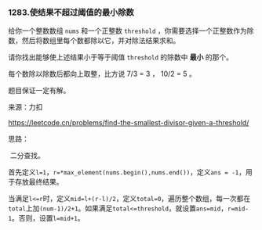 ### 1283.使结果不超过阈值的最小除数

给你一个整数数组 `nums` 和一个正整数 `threshold` ，你需要选择一个正整数作为除数，然后将数组里每个数都除以它，并对除法结果求和。

请你找出能够使上述结果小于等于阈值 `threshold` 的除数中 **最小** 的那个。

每个数除以除数后都向上取整，比方说 7/3 = 3 ， 10/2 = 5 。

题目保证一定有解。

来源：力扣

https://leetcode.cn/problems/find-the-smallest-divisor-given-a-threshold/



思路：

​		二分查找。

​		首先定义`l=1`，`r=*max_element(nums.begin(),nums.end())`，定义`ans = -1`，用于存放最终结果。

​		当满足`l<=r`时，定义`mid=l+(r-l)/2`，定义`total=0`，遍历整个数组，每一次都在`total`上加`(num-1)/2+1`。如果满足`total<=threshold`，就设置`ans=mid`，`r=mid-1`。否则，设置`l=mid+1`。

​		